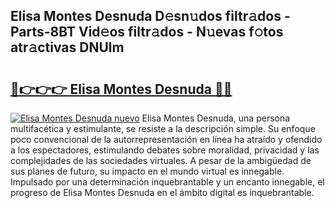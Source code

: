 ## Elisa Montes Desnuda D𝚎sn𝚞dos filtr𝚊dos - Parts-8BT Vid𝚎os filtr𝚊dos - N𝚞evas f𝚘tos atr𝚊ctivas DNUlm

# <h2><a href="http://mbby7p.tromn.icu/?c=Elisa+Montes+Desnuda">🔗👉👉👉 Elisa Montes Desnuda 🔗🔗</a></h2>

[![Elisa Montes Desnuda nuevo](https://i.imgur.com/pEAQMta.gif)](http://mbby7p.tromn.icu/?c=Elisa+Montes+Desnuda)
Elisa Montes Desnuda, una persona multifacética y estimulante, se resiste a la descripción simple. Su enfoque poco convencional de la autorrepresentación en línea ha atraído y ofendido a los espectadores, estimulando debates sobre moralidad, privacidad y las complejidades de las sociedades virtuales. A pesar de la ambigüedad de sus planes de futuro, su impacto en el mundo virtual es innegable. Impulsado por una determinación inquebrantable y un encanto innegable, el progreso de Elisa Montes Desnuda en el ámbito digital es inquebrantable.
